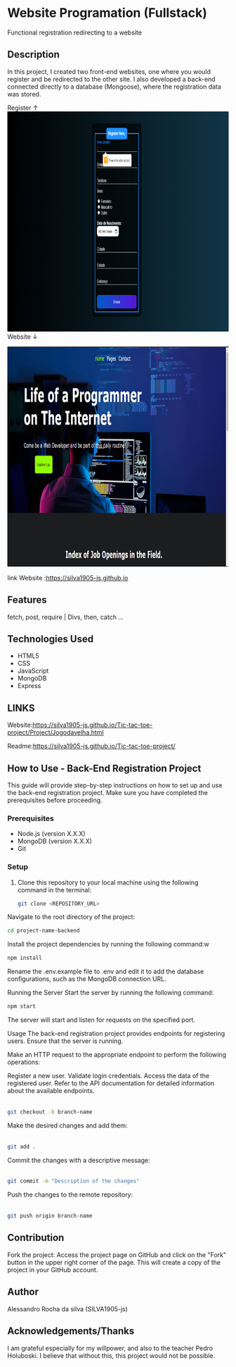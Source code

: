 # Website Programation (Fullstack)


Functional registration redirecting to a website

## Description

In this project, I created two front-end websites, one where you would register and be redirected to the other site. I also developed a back-end connected directly to a database (Mongoose), where the registration data was stored.

 Register ↑
<img width="900" height="500" alt="Registro" src="https://github.com/SILVA1905-js/ProjectFullstack/blob/main/imgs/registro.png?raw=true">
Website ↓ 

<img width="900" height="500" alt="Website" src="https://github.com/SILVA1905-js/ProjectFullstack/blob/main/imgs/website.png?raw=true">

link Website :https://silva1905-js.github.io
## Features

fetch, post, require | Divs, then, catch ...

## Technologies Used

- HTML5
- CSS
- JavaScript
- MongoDB
- Express

## LINKS
Website:https://silva1905-js.github.io/Tic-tac-toe-project/Project/Jogodavelha.html 

Readme:https://silva1905-js.github.io/Tic-tac-toe-project/


## How to Use - Back-End Registration Project

This guide will provide step-by-step instructions on how to set up and use the back-end registration project. Make sure you have completed the prerequisites before proceeding.

### Prerequisites

- Node.js (version X.X.X)
- MongoDB (version X.X.X)
- Git

### Setup

1. Clone this repository to your local machine using the following command in the terminal:

   ```bash
   git clone <REPOSITORY_URL>
   
Navigate to the root directory of the project:
   ```bash
cd project-name-backend
```
Install the project dependencies by running the following command:w

```bash
npm install
```
Rename the .env.example file to .env and edit it to add the database configurations, such as the MongoDB connection URL.

Running the Server
Start the server by running the following command:

   ```bash
npm start
````  
The server will start and listen for requests on the specified port.

Usage
The back-end registration project provides endpoints for registering users. Ensure that the server is running.

Make an HTTP request to the appropriate endpoint to perform the following operations:

Register a new user.
Validate login credentials.
Access the data of the registered user.
Refer to the API documentation for detailed information about the available endpoints.

   ```bash

git checkout -b branch-name
```
Make the desired changes and add them:

   ```bash

git add .
```
Commit the changes with a descriptive message:

   ```bash

git commit -m "Description of the changes"
```
Push the changes to the remote repository:

   ```bash

git push origin branch-name
```
## Contribution

Fork the project: Access the project page on GitHub and click on the "Fork" button in the upper right corner of the page. This will create a copy of the project in your GitHub account.



## Author

Alessandro Rocha da silva (SILVA1905-js)


## Acknowledgements/Thanks

I am grateful especially for my willpower, and also to the teacher Pedro Holuboski. I believe that without this, this project would not be possible.

